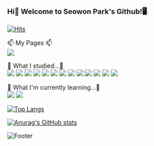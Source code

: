 ### Hi👋 Welcome to Seowon Park's Github!🖥

[![Hits](https://hits.seeyoufarm.com/api/count/incr/badge.svg?url=https%3A%2F%2Fgithub.com%2FSeowonPark001&count_bg=%23FFF988&title_bg=%23C893EB&icon=opsgenie.svg&icon_color=%23FFFBB9&title=hits&edge_flat=false)](https://hits.seeyoufarm.com)

📫 My Pages 📫<br>
<img src="https://img.shields.io/badge/Github-000000?style=flat-square&logo=github&logoColor=white"/>
<!-- 
<img src="https://img.shields.io/badge/Velog-58F4CD?style=flat-square&logo=velog&logoColor=white"/> -->

📝 What I studied...📝<br>
<img src="https://img.shields.io/badge/Android-93DD75?style=flat-square&logo=android&logoColor=white"/>
<img src="https://img.shields.io/badge/Kotlin-9758B7?style=flat-square&logo=kotlin&logoColor=white"/>
<img src="https://img.shields.io/badge/Python-1581ED?style=flat-square&logo=python&logoColor=white"/>
<img src="https://img.shields.io/badge/Agora-24C7F4?style=flat-square&logo=agora&logoColor=white"/>
<img src="https://img.shields.io/badge/AWS-FFCA28?style=flat-square&logo=amazon&logoColor=white"/>
<img src="https://img.shields.io/badge/Node.js-79D633?style=flat-square&logo=node.js&logoColor=white"/>
<img src="https://img.shields.io/badge/Html-F96502?style=flat-square&logo=html5&logoColor=white"/>
<img src="https://img.shields.io/badge/Java-0163AD?style=flat-square&logo=java&logoColor=white"/>
<img src="https://img.shields.io/badge/Javascript-FCEB02?style=flat-square&logo=javascript&logoColor=white"/>
<img src="https://img.shields.io/badge/C-569EEA?style=flat-square&logo=c&logoColor=white"/>
<img src="https://img.shields.io/badge/React-02F2FF?style=flat-square&logo=react&logoColor=white"/>
<img src="https://img.shields.io/badge/Firebase-FFCA28?style=flat-square&logo=firebase&logoColor=white"/>
<img src="https://img.shields.io/badge/Django-07B566?style=flat-square&logo=django&logoColor=white"/>


🌱 What I'm currently learning...🌱<br>
<img src="https://img.shields.io/badge/iOS-333333?style=flat-square&logo=ios&logoColor=white"/>
<img src="https://img.shields.io/badge/Swift-F96502?style=flat-square&logo=swift&logoColor=white"/>


[![Top Langs](https://github-readme-stats.vercel.app/api/top-langs/?username=SeowonPark001&hide=css&layout=compact&border_color=e0c1ff)](https://github.com/anuraghazra/github-readme-stats)

[![Anurag's GitHub stats](https://github-readme-stats.vercel.app/api?username=SeowonPark001&show_icons=true&icon_color=ffffff&count_private=true&border_color=e0c1ff)](https://github.com/anuraghazra/github-readme-stats)


![Footer](https://capsule-render.vercel.app/api?type=waving&color=auto&height=200&section=footer)

<!--
**SeowonPark001/SeowonPark001** is a ✨ _special_ ✨ repository because its `README.md` (this file) appears on your GitHub profile.

Here are some ideas to get you started:

- 🔭 I’m currently working on ...
- 🌱 I’m currently learning ...
- 👯 I’m looking to collaborate on ...
- 🤔 I’m looking for help with ...
- 💬 Ask me about ...
- 📫 How to reach me: ...
- 😄 Pronouns: ...
- ⚡ Fun fact: ...
-->
